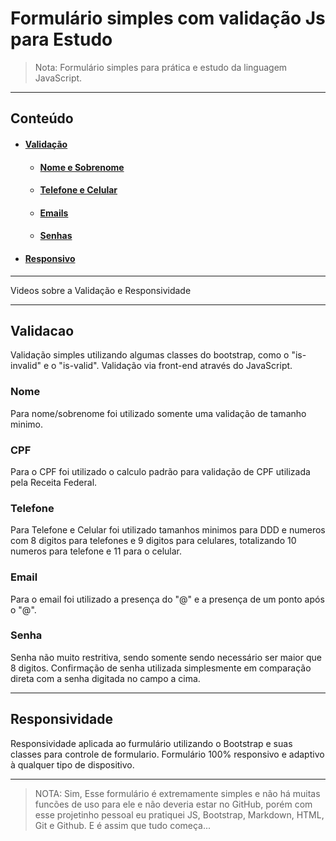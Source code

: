 # __Formulário simples com validação Js para Estudo__

>Nota: Formulário simples para prática e estudo da linguagem JavaScript.

  ***
## __Conteúdo__
* #### [Validação](#validacao)
  * #### [Nome e Sobrenome ](#Nome)
  * #### [Telefone e Celular](#Telefone)
  * #### [Emails](#Email)
  * #### [Senhas](#Senha)
* #### [Responsivo](#responsividade)

***


Videos sobre a Validação e Responsividade

***

## __Validacao__

Validação simples utilizando algumas classes do bootstrap, como o "is-invalid" e o "is-valid". Validação via front-end através do JavaScript.

### __Nome__

Para nome/sobrenome foi utilizado somente uma validação de tamanho minimo.

### __CPF__

Para o CPF foi utilizado o calculo padrão para validação de CPF utilizada pela Receita Federal.

### __Telefone__

Para Telefone e Celular foi utilizado tamanhos minimos para DDD e numeros com 8 digitos para telefones e 9 digitos para celulares, totalizando 10 numeros para telefone e 11 para o celular.

### __Email__

  Para o email foi utilizado a presença do "@" e a presença de um ponto após o "@". 

### __Senha__

Senha não muito restritiva, sendo somente sendo necessário ser maior que 8 digitos.
Confirmação de senha utilizada simplesmente em comparação direta com a senha digitada no campo a cima.


***

## __Responsividade__

Responsividade aplicada ao furmulário utilizando o Bootstrap e suas classes para controle de formulario. 
Formulário 100% responsivo e adaptivo à qualquer tipo de dispositivo.

***

> NOTA: Sim, Esse formulário é extremamente simples e não há muitas funcões de uso para ele e não deveria estar no GitHub, porém com esse projetinho pessoal eu pratiquei JS, Bootstrap, Markdown, HTML, Git e Github. E é assim que tudo começa...